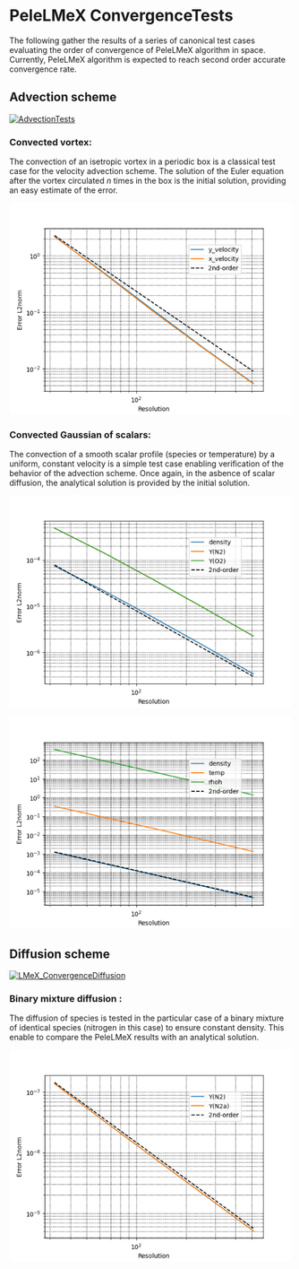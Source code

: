 # PeleLMeX ConvergenceTests

The following gather the results of a series of canonical test cases evaluating the order of convergence of PeleLMeX algorithm in space.
Currently, PeleLMeX algorithm is expected to reach second order accurate convergence rate.

## Advection scheme

[![AdvectionTests](https://github.com/esclapez/PeleLMeX_Testing/actions/workflows/ConvergenceAdvection.yml/badge.svg)](https://github.com/esclapez/PeleLMeX_Testing/actions/workflows/ConvergenceAdvection.yml)

### Convected vortex:

The convection of an isetropic vortex in a periodic box is a classical test case for 
the velocity advection scheme. The solution of the Euler equation after the vortex
circulated *n* times in the box is the initial solution, providing an easy estimate
of the error.

![image info](./GH_CI_CoVo.png)

### Convected Gaussian of scalars:

The convection of a smooth scalar profile (species or temperature) by a uniform, constant velocity
is a simple test case enabling verification of the behavior of the advection scheme.
Once again, in the asbence of scalar diffusion, the analytical solution is provided by the initial
solution.

![image info](./GH_CI_CoGauS.png)

![image info](./GH_CI_CoGauT.png)

## Diffusion scheme

[![LMeX_ConvergenceDiffusion](https://github.com/esclapez/PeleLMeX_Testing/actions/workflows/ConvergenceDiffusion.yml/badge.svg)](https://github.com/esclapez/PeleLMeX_Testing/actions/workflows/ConvergenceDiffusion.yml)

### Binary mixture diffusion :

The diffusion of species is tested in the particular case of a binary mixture of identical species
(nitrogen in this case) to ensure constant density. This enable to compare the PeleLMeX results
with an analytical solution.

![image info](./GH_CI_SpecDiff.png)
